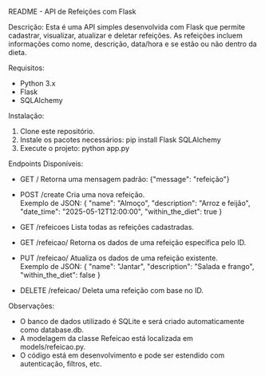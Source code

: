 README - API de Refeições com Flask

Descrição:
Esta é uma API simples desenvolvida com Flask que permite cadastrar, visualizar, atualizar e deletar refeições. As refeições incluem informações como nome, descrição, data/hora e se estão ou não dentro da dieta.

Requisitos:
- Python 3.x  
- Flask  
- SQLAlchemy  

Instalação:
1. Clone este repositório.
2. Instale os pacotes necessários:
   pip install Flask SQLAlchemy
3. Execute o projeto:
   python app.py

Endpoints Disponíveis:

- GET /
  Retorna uma mensagem padrão: {"message": "refeição"}

- POST /create
  Cria uma nova refeição.  
  Exemplo de JSON:
  {
    "name": "Almoço",
    "description": "Arroz e feijão",
    "date_time": "2025-05-12T12:00:00",
    "within_the_diet": true
  }

- GET /refeicoes
  Lista todas as refeições cadastradas.

- GET /refeicao/<id>
  Retorna os dados de uma refeição específica pelo ID.

- PUT /refeicao/<id>
  Atualiza os dados de uma refeição existente.  
  Exemplo de JSON:
  {
    "name": "Jantar",
    "description": "Salada e frango",
    "within_the_diet": false
  }

- DELETE /refeicao/<id>
  Deleta uma refeição com base no ID.

Observações:
- O banco de dados utilizado é SQLite e será criado automaticamente como database.db.
- A modelagem da classe Refeicao está localizada em models/refeicao.py.
- O código está em desenvolvimento e pode ser estendido com autenticação, filtros, etc.
